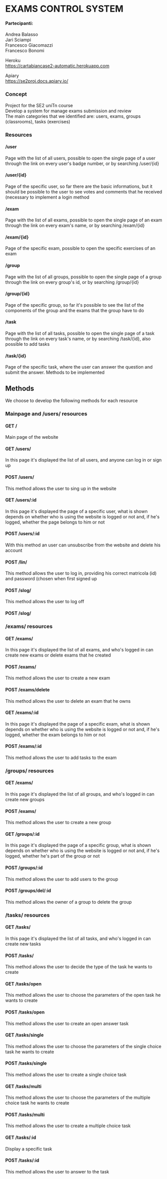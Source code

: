 <h1>EXAMS CONTROL SYSTEM</h1>

<h4>Partecipanti:</h4>
Andrea Balasso<br>
Jari Sciampi<br>
Francesco Giacomazzi<br>
Francesco Bonomi<br>

Heroku<br>
https://cartabiancase2-automatic.herokuapp.com

Apiary<br>
https://se2proj.docs.apiary.io/

<h3>Concept</h3>
Project for the SE2 uniTn course<br>
Develop a system for manage exams submission and review<br>
The main categories that we identified are: users, exams, groups (classrooms), tasks (exercises)<br>

<h3>Resources</h3>

<h4>/user</h4>
Page with the list of all users, possible to open the single page of a user through the link on every user's badge number, or by searching /user/{id}

<h4>/user/{id}</h4>
Page of the specific user, so far there are the basic informations, but it should be possible to the user to see votes and comments that he received (necessary to implement a login method

<h4>/exam</h4>
Page with the list of all exams, possible to open the single page of an exam through the link on every exam's name, or by searching /exam/{id}

<h4>/exam/{id}</h4>
Page of the specific exam, possible to open the specific exercises of an exam

<h4>/group</h4>
Page with the list of all groups, possible to open the single page of a group through the link on every group's id, or by searching /group/{id}

<h4>/group/{id}</h4>
Page of the specific group, so far it's possible to see the list of the components of the group and the exams that the group have to do

<h4>/task</h4>
Page with the list of all tasks, possible to open the single page of a task through the link on every task's name, or by searching /task/{id}, also possible to add tasks

<h4>/task/{id}</h4>
Page of the specific task, where the user can answer the question and submit the answer. Methods to be implemented

<h2>Methods</h2>
We choose to develop the following methods for each resource<br>
<h3>Mainpage and /users/ resources</h3>
<h4>GET /</h4>
Main page of the website
<h4>GET /users/</h4>
In this page it's displayed the list of all users, and anyone can log in or sign up
<h4>POST /users/</h4>
This method allows the user to sing up in the website
<h4>GET /users/:id</h4>
In this page it's displayed the page of a specific user, what is shown depends on whether who is using the website is logged or not and, if he's logged, whether the page belongs to him or not
<h4>POST /users/:id</h4>
With this method an user can unsubscribe from the website and delete his account
<h4>POST /lin/</h4>
This method allows the user to log in, providing his correct matricola (id) and password (chosen when first signed up
<h4>POST /slog/</h4>
This method allows the user to log off
<h4>POST /slog/</h4>
<h3>/exams/ resources</h3>
<h4>GET /exams/</h4>
In this page it's displayed the list of all exams, and who's logged in can create new exams or delete exams that he created
<h4>POST /exams/</h4>
This method allows the user to create a new exam
<h4>POST /exams/delete</h4>
This method allows the user to delete an exam that he owns
<h4>GET /exams/:id</h4>
In this page it's displayed the page of a specific exam, what is shown depends on whether who is using the website is logged or not and, if he's logged, whether the exam belongs to him or not
<h4>POST /exams/:id</h4>
This method allows the user to add tasks to the exam
<h3>/groups/ resources</h3>
<h4>GET /exams/</h4>
In this page it's displayed the list of all groups, and who's logged in can create new groups
<h4>POST /exams/</h4>
This method allows the user to create a new group
<h4>GET /groups/:id</h4>
In this page it's displayed the page of a specific group, what is shown depends on whether who is using the website is logged or not and, if he's logged, whether he's part of the group or not
<h4>POST /groups/:id</h4>
This method allows the user to add users to the group
<h4>POST /groups/del/:id</h4>
This method allows the owner of a group to delete the group
<h3>/tasks/ resources</h3>
<h4>GET /tasks/</h4>
In this page it's displayed the list of all tasks, and who's logged in can create new tasks
<h4>POST /tasks/</h4>
This method allows the user to decide the type of the task he wants to create
<h4>GET /tasks/open</h4>
This method allows the user to choose the parameters of the open task he wants to create
<h4>POST /tasks/open</h4>
This method allows the user to create an open answer task
<h4>GET /tasks/single</h4>
This method allows the user to choose the parameters of the single choice task he wants to create
<h4>POST /tasks/single</h4>
This method allows the user to create a single choice task
<h4>GET /tasks/multi</h4>
This method allows the user to choose the parameters of the multiple choice task he wants to create
<h4>POST /tasks/multi</h4>
This method allows the user to create a multiple choice task
<h4>GET /tasks/:id</h4>
Display a specific task
<h4>POST /tasks/:id</h4>
This method allows the user to answer to the task
